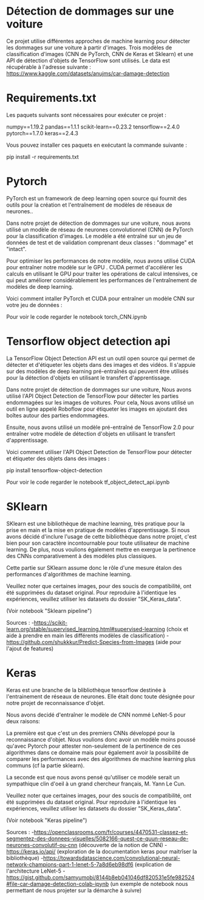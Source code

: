 # Détection de dommages sur une voiture
Ce projet utilise différentes approches de machine learning pour détecter les dommages sur une voiture à partir d'images.
Trois modèles de classification d'images (CNN de PyTorch, CNN de Keras et Sklearn) et une API de détection d'objets de TensorFlow sont utilisés.
Le data est récupérable à l'adresse suivante : https://www.kaggle.com/datasets/anujms/car-damage-detection

# Requirements.txt

Les paquets suivants sont nécessaires pour exécuter ce projet :

numpy==1.19.2
pandas==1.1.1
scikit-learn==0.23.2
tensorflow==2.4.0
pytorch==1.7.0
keras==2.4.3

Vous pouvez installer ces paquets en exécutant la commande suivante :

pip install -r requirements.txt

# Pytorch
PyTorch est un framework de deep learning open source qui fournit des outils pour la création et l'entraînement de modèles de réseaux de neurones..

Dans notre projet de détection de dommages sur une voiture, nous avons utilisé un modèle de réseau de neurones convolutionnel (CNN) de PyTorch pour la classification d'images. Le modèle a été entraîné sur un jeu de données de test et de validation comprenant deux classes : "dommage" et "intact".

Pour optimiser les performances de notre modèle, nous avons utilisé CUDA pour entraîner notre modèle sur le GPU . CUDA permet d'accélérer les calculs en utilisant le GPU pour traiter les opérations de calcul intensives, ce qui peut améliorer considérablement les performances de l'entraînement de modèles de deep learning.

Voici comment intaller PyTorch et CUDA pour entraîner un modèle CNN sur votre jeu de données :

Pour voir le code regarder le notebook torch_CNN.ipynb

# Tensorflow object detection api

La TensorFlow Object Detection API est un outil open source qui permet de détecter et d'étiqueter les objets dans des images et des vidéos. Il s'appuie sur des modèles de deep learning pré-entraînés qui peuvent être utilisés pour la détection d'objets en utilisant le transfert d'apprentissage.

Dans notre projet de détection de dommages sur une voiture, Nous avons utilisé l'API Object Detection de TensorFlow pour détecter les parties endommagées sur les images de voitures. Pour cela, Nous avons utilisé un outil en ligne appelé Roboflow pour étiqueter les images en ajoutant des boîtes autour des parties endommagées.

Ensuite, nous avons utilisé un modèle pré-entraîné de TensorFlow 2.0 pour entraîner votre modèle de détection d'objets en utilisant le transfert d'apprentissage.

Voici comment utiliser l'API Object Detection de TensorFlow pour détecter et étiqueter des objets dans des images :

  pip install tensorflow-object-detection
  
Pour voir le code regarder le notebook tf_object_detect_api.ipynb

# SKlearn

SKlearn est une bibliothèque de machine learning, très pratique pour la prise en main et la mise en pratique de modèles d'apprentissage. Si nous avons décidé d'inclure l'usage de cette bibliothèque dans notre projet, c'est bien pour son caractère incontournable pour toute utilisateur de machine learning. De plus, nous voulions également mettre en exergue la pertinence des CNNs comparativement à des modèles plus classiques.

Cette partie sur SKlearn assume donc le rôle d'une mesure étalon des performances d'algorithmes de machine learning.

Veuillez noter que certaines images, pour des soucis de compatibilité, ont été supprimées du dataset original. Pour reproduire à l'identique les expériences, veuillez utiliser les datasets du dossier "SK_Keras_data".

(Voir notebook "Sklearn pipeline")

Sources : 
-https://scikit-learn.org/stable/supervised_learning.html#supervised-learning (choix et aide à prendre en main les différents modèles de classification) 
-https://github.com/shukkkur/Predict-Species-from-Images (aide pour l'ajout de features)

# Keras

Keras est une branche de la blibliothèque tensorflow destinée à l'entrainement de réseaux de neurones. Elle était donc toute désignée pour notre projet de reconnaissance d'objet.

Nous avons decidé d'entraîner le modèle de CNN nommé LeNet-5 pour deux raisons:

La première est que c'est un des premiers CNNs développé pour la reconnaissance d'objet. Nous voulions donc avoir un modèle moins poussé qu'avec Pytorch pour attester non-seulement de la pertinence de ces algorithmes dans ce domaine mais pour également avoir la possibilité de comparer les performances avec des algorithmes de machine learning plus communs (cf la partie sklearn).

La seconde est que nous avons pensé qu'utiliser ce modèle serait un sympathique clin d'oeil à un grand chercheur français, M. Yann Le Cun.

Veuillez noter que certaines images, pour des soucis de compatibilité, ont été supprimées du dataset original. Pour reproduire à l'identique les expériences, veuillez utiliser les datasets du dossier "SK_Keras_data".

(Voir notebook "Keras pipeline")

Sources :
-https://openclassrooms.com/fr/courses/4470531-classez-et-segmentez-des-donnees-visuelles/5082166-quest-ce-quun-reseau-de-neurones-convolutif-ou-cnn (découverte de la notion de CNN)
-https://keras.io/api/ (exploration de la documentation keras pour maitrîser la bibliothèque)
-https://towardsdatascience.com/convolutional-neural-network-champions-part-1-lenet-5-7a8d6eb98df6 (explication de l'architecture LeNet-5
-https://gist.github.com/samyumobi/8144b8eb041046df820531e5fe982524#file-car-damage-detection-colab-ipynb (un exemple de notebook nous permettant de nous projeter sur la démarche à suivre)
